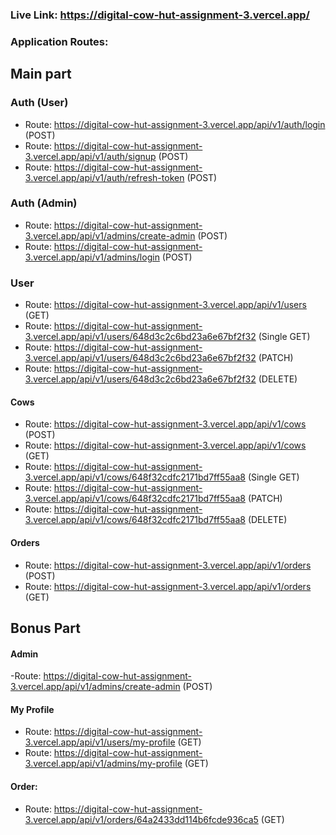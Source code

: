   <!-- ### Live Link: https://digital-cow-hut-assignment-3.vercel.app/
  ### Application Routes:

   #### User
   - api/v1/auth/signup (POST)
   - api/v1/users (GET)
   - api/v1/users/648d3c2c6bd23a6e67bf2f32 (Single GET)
   - api/v1/users/648d3c2c6bd23a6e67bf2f32(PATCH)
   - api/v1/users/648d3c2c6bd23a6e67bf2f32 (DELETE)


   #### Cows
   - api/v1/cows (POST)
   - api/v1/cows (GET)
   - api/v1/cows/648e7d1513716f4c05d80277 (Single GET) 
   - api/v1/cows/648e7d1513716f4c05d80277 (PATCH)
   - api/v1/cows/648e7d1513716f4c05d80277 (DELETE) 

   ### Pagination and Filtering routes of Cows

   - api/v1/cows?pag=1&limit=10
   
     
   #### Orders
   - api/v1/orders (POST)
   - api/v1/orders (GET) -->

  ### Live Link: https://digital-cow-hut-assignment-3.vercel.app/
  ### Application Routes:
  
  ## Main part
  
   ### Auth (User)
   - Route: https://digital-cow-hut-assignment-3.vercel.app/api/v1/auth/login (POST)
   - Route: https://digital-cow-hut-assignment-3.vercel.app/api/v1/auth/signup (POST)
   - Route:  https://digital-cow-hut-assignment-3.vercel.app/api/v1/auth/refresh-token (POST)

   ### Auth (Admin)
   - Route: https://digital-cow-hut-assignment-3.vercel.app/api/v1/admins/create-admin (POST)
   - Route: https://digital-cow-hut-assignment-3.vercel.app/api/v1/admins/login (POST)
   
   ### User
   - Route: https://digital-cow-hut-assignment-3.vercel.app/api/v1/users (GET)
   - Route: https://digital-cow-hut-assignment-3.vercel.app/api/v1/users/648d3c2c6bd23a6e67bf2f32 (Single GET)
   - Route: https://digital-cow-hut-assignment-3.vercel.app/api/v1/users/648d3c2c6bd23a6e67bf2f32 (PATCH)
   - Route: https://digital-cow-hut-assignment-3.vercel.app/api/v1/users/648d3c2c6bd23a6e67bf2f32 (DELETE)

   #### Cows
   - Route: https://digital-cow-hut-assignment-3.vercel.app/api/v1/cows (POST)
   - Route: https://digital-cow-hut-assignment-3.vercel.app/api/v1/cows (GET)
   - Route: https://digital-cow-hut-assignment-3.vercel.app/api/v1/cows/648f32cdfc2171bd7ff55aa8 (Single GET) 
   - Route: https://digital-cow-hut-assignment-3.vercel.app/api/v1/cows/648f32cdfc2171bd7ff55aa8 (PATCH) 
   - Route: https://digital-cow-hut-assignment-3.vercel.app/api/v1/cows/648f32cdfc2171bd7ff55aa8 (DELETE) 
   #### Orders
   - Route: https://digital-cow-hut-assignment-3.vercel.app/api/v1/orders (POST)
   - Route: https://digital-cow-hut-assignment-3.vercel.app/api/v1/orders (GET)

 ## Bonus Part

#### Admin
   -Route: https://digital-cow-hut-assignment-3.vercel.app/api/v1/admins/create-admin (POST)

#### My Profile
- Route: https://digital-cow-hut-assignment-3.vercel.app/api/v1/users/my-profile (GET)
- Route: https://digital-cow-hut-assignment-3.vercel.app/api/v1/admins/my-profile (GET)

#### Order:
 - Route: https://digital-cow-hut-assignment-3.vercel.app/api/v1/orders/64a2433dd114b6fcde936ca5 (GET)
